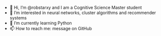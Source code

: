 - 👋 Hi, I’m @robstarxy and I am a Cognitive Science Master student
- 👀 I’m interested in neural networks, cluster algorithms and recommender systems
- 🌱 I’m currently learning Python
- 📫 How to reach me: message on GitHub


<!---
robstarxy/robstarxy is a ✨ special ✨ repository because its `README.md` (this file) appears on your GitHub profile.
You can click the Preview link to take a look at your changes.
--->
